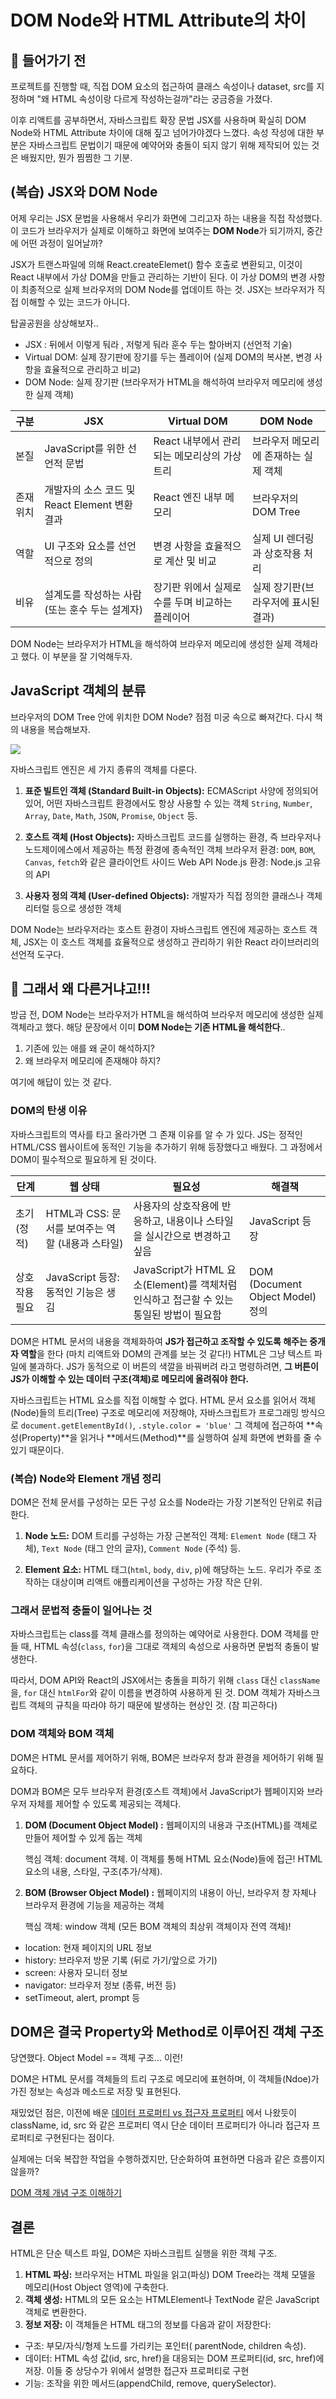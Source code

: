 # DOM Node와 HTML Attribute의 차이

## 🤨 들어가기 전

프로젝트를 진행할 때, 직접 DOM 요소의 접근하여 클래스 속성이나 dataset, src를 지정하며 "왜 HTML 속성이랑 다르게 작성하는걸까"라는 궁금증을 가졌다.

이후 리액트를 공부하면서, 자바스크립트 확장 문법 JSX를 사용하며 확실히 DOM Node와 HTML Attribute 차이에 대해 짚고 넘어가야겠다 느꼈다. 속성 작성에 대한 부분은 자바스크립트 문법이기 때문에 예약어와 충돌이 되지 않기 위해 제작되어 있는 것은 배웠지만, 뭔가 찜찜한 그 기분.

## (복습) JSX와 DOM Node

어제 우리는 JSX 문법을 사용해서 우리가 화면에 그리고자 하는 내용을 직접 작성했다. 이 코드가 브라우저가 실제로 이해하고 화면에 보여주는 **DOM Node**가 되기까지, 중간에 어떤 과정이 일어날까?

JSX가 트랜스파일에 의해 React.createElemet() 함수 호출로 변환되고, 이것이 React 내부에서 가상 DOM을 만들고 관리하는 기반이 된다. 이 가상 DOM의 변경 사항이 최종적으로 실제 브라우저의 DOM Node를 업데이트 하는 것. JSX는 브라우저가 직접 이해할 수 있는 코드가 아니다.

탑골공원을 상상해보자..

- JSX : 뒤에서 이렇게 둬라 , 저렇게 둬라 훈수 두는 할아버지 (선언적 기술)
- Virtual DOM: 실제 장기판에 장기를 두는 플레이어 (실제 DOM의 복사본, 변경 사항을 효율적으로 관리하고 비교)
- DOM Node: 실제 장기판 (브라우저가 HTML을 해석하여 브라우저 메모리에 생성한 실제 객체)

| 구분      | JSX                                           | Virtual DOM                                      | DOM Node                             |
| --------- | --------------------------------------------- | ------------------------------------------------ | ------------------------------------ |
| 본질      | JavaScript를 위한 선언적 문법                 | React 내부에서 관리되는 메모리상의 가상 트리     | 브라우저 메모리에 존재하는 실제 객체 |
| 존재 위치 | 개발자의 소스 코드 및 React Element 변환 결과 | React 엔진 내부 메모리                           | 브라우저의 DOM Tree                  |
| 역할      | UI 구조와 요소를 선언적으로 정의              | 변경 사항을 효율적으로 계산 및 비교              | 실제 UI 렌더링과 상호작용 처리       |
| 비유      | 설계도를 작성하는 사람(또는 훈수 두는 설계자) | 장기판 위에서 실제로 수를 두며 비교하는 플레이어 | 실제 장기판(브라우저에 표시된 결과)  |

DOM Node는 브라우저가 HTML을 해석하여 브라우저 메모리에 생성한 실제 객체라고 했다. 이 부분을 잘 기억해두자.

## JavaScript 객체의 분류

브라우저의 DOM Tree 안에 위치한 DOM Node? 점점 미궁 속으로 빠져간다. 다시 책의 내용을 복습해보자.

![](https://poiemaweb.com/img/objects.png)

자바스크립트 엔진은 세 가지 종류의 객체를 다룬다.

1. **표준 빌트인 객체 (Standard Built-in Objects):**
   ECMAScript 사양에 정의되어 있어, 어떤 자바스크립트 환경에서도 항상 사용할 수 있는 객체
   `String`, `Number`, `Array`, `Date`, `Math`, `JSON`, `Promise`, `Object` 등.

2. **호스트 객체 (Host Objects):**
   자바스크립트 코드를 실행하는 환경, 즉 브라우저나 노드제이에스에서 제공하는 특정 환경에 종속적인 객체
   브라우저 환경: `DOM`, `BOM`, `Canvas`, `fetch`와 같은 클라이언트 사이드 Web API
   Node.js 환경: Node.js 고유의 API

3. **사용자 정의 객체 (User-defined Objects):**
   개발자가 직접 정의한 클래스나 객체 리터럴 등으로 생성한 객체

DOM Node는 브라우저라는 호스트 환경이 자바스크립트 엔진에 제공하는 호스트 객체, JSX는 이 호스트 객체를 효율적으로 생성하고 관리하기 위한 React 라이브러리의 선언적 도구다.

## 🤨 그래서 왜 다른거냐고!!!

방금 전, DOM Node는 브라우저가 HTML을 해석하여 브라우저 메모리에 생성한 실제 객체라고 했다.
해당 문장에서 이미 **DOM Node는 기존 HTML을 해석한다**..

1. 기존에 있는 애를 왜 굳이 해석하지?
2. 왜 브라우저 메모리에 존재해야 하지?

여기에 해답이 있는 것 같다.

### DOM의 탄생 이유

자바스크립트의 역사를 타고 올라가면 그 존재 이유를 알 수 가 있다. JS는 정적인 HTML/CSS 웹사이트에 동적인 기능을 추가하기 위해 등장했다고 배웠다. 그 과정에서 DOM이 필수적으로 필요하게 된 것이다.

| 단계          | 웹 상태                                          | 필요성                                                                                  | 해결책                           |
| ------------- | ------------------------------------------------ | --------------------------------------------------------------------------------------- | -------------------------------- |
| 초기 (정적)   | HTML과 CSS: 문서를 보여주는 역할 (내용과 스타일) | 사용자의 상호작용에 반응하고, 내용이나 스타일을 실시간으로 변경하고 싶음                | JavaScript 등장                  |
| 상호작용 필요 | JavaScript 등장: 동적인 기능은 생김              | JavaScript가 HTML 요소(Element)를 객체처럼 인식하고 접근할 수 있는 통일된 방법이 필요함 | DOM (Document Object Model) 정의 |

DOM은 HTML 문서의 내용을 객체화하여 **JS가 접근하고 조작할 수 있도록 해주는 중개자 역할**을 한다 (마치 리액트와 DOM의 관계를 보는 것 같다!) HTML은 그냥 텍스트 파일에 불과하다. JS가 동적으로 이 버튼의 색깔을 바꿔버려 라고 명령하려면, **그 버튼이 JS가 이해할 수 있는 데이터 구조(객체)로 메모리에 올려줘야 한다.**

자바스크립트는 HTML 요소를 직접 이해할 수 없다. HTML 문서 요소를 읽어서 객체(Node)들의 트리(Tree) 구조로 메모리에 저장해야, 자바스크립트가 프로그래밍 방식으로 `document.getElementById()`, `.style.color = 'blue'` 그 객체에 접근하여 **속성(Property)**을 읽거나 **메서드(Method)**를 실행하여 실제 화면에 변화를 줄 수 있기 때문이다.

### (복습) Node와 Element 개념 정리

DOM은 전체 문서를 구성하는 모든 구성 요소를 Node라는 가장 기본적인 단위로 취급한다.

1. **Node 노드:**
   DOM 트리를 구성하는 가장 근본적인 객체: `Element Node` (태그 자체), `Text Node` (태그 안의 글자), `Comment Node` (주석) 등.

2. **Element 요소:**
   HTML 태그(`html`, `body`, `div`, `p`)에 해당하는 노드. 우리가 주로 조작하는 대상이며 리액트 애플리케이션을 구성하는 가장 작은 단위.

### 그래서 문법적 충돌이 일어나는 것

자바스크립트는 class를 객체 클래스를 정의하는 예약어로 사용한다. DOM 객체를 만들 때, HTML 속성(`class`, `for`)을 그대로 객체의 속성으로 사용하면 문법적 충돌이 발생한다.

따라서, DOM API와 React의 JSX에서는 충돌을 피하기 위해 `class` 대신 `className`을, `for` 대신 `htmlFor`와 같이 이름을 변경하여 사용하게 된 것. DOM 객체가 자바스크립트 객체의 규칙을 따라야 하기 때문에 발생하는 현상인 것. (참 피곤하다)

### DOM 객체와 BOM 객체

DOM은 HTML 문서를 제어하기 위해, BOM은 브라우저 창과 환경을 제어하기 위해 필요하다.

DOM과 BOM은 모두 브라우저 환경(호스트 객체)에서 JavaScript가 웹페이지와 브라우저 자체를 제어할 수 있도록 제공되는 객체다.

1. **DOM (Document Object Model) :**
   웹페이지의 내용과 구조(HTML)를 객체로 만들어 제어할 수 있게 돕는 객체

   핵심 객체: document 객체. 이 객체를 통해 HTML 요소(Node)들에 접근! HTML 요소의 내용, 스타일, 구조(추가/삭제).

2. **BOM (Browser Object Model) :**
   웹페이지의 내용이 아닌, 브라우저 창 자체나 브라우저 환경에 기능을 제공하는 객체

   핵심 객체: window 객체 (모든 BOM 객체의 최상위 객체이자 전역 객체)!

- location: 현재 페이지의 URL 정보
- history: 브라우저 방문 기록 (뒤로 가기/앞으로 가기)
- screen: 사용자 모니터 정보
- navigator: 브라우저 정보 (종류, 버전 등)
- setTimeout, alert, prompt 등

## DOM은 결국 Property와 Method로 이루어진 객체 구조

당연했다. Object Model == 객체 구조... 이런!

DOM은 HTML 문서를 객체들의 트리 구조로 메모리에 표현하며, 이 객체들(Ndoe)가 가진 정보는 속성과 메소드로 저장 및 표현된다.

재밌었던 점은, 이전에 배운 [데이터 프로퍼티 vs 접근자 프로퍼티](../../[2025.10.17.]%20프로퍼티%20어트리뷰트//조성훈/README.md) 에서 나왔듯이 className, id, src 와 같은 프로퍼티 역시 단순 데이터 프로퍼티가 아니라 접근자 프로퍼티로 구현된다는 점이다.

실제에는 더욱 복잡한 작업을 수행하겠지만, 단순화하여 표현하면 다음과 같은 흐름이지 않을까?

[DOM 객체 개념 구조 이해하기](./example/domExample.js)

## 결론

HTML은 단순 텍스트 파일, DOM은 자바스크립트 실행을 위한 객체 구조.

1. **HTML 파싱:** 브라우저는 HTML 파일을 읽고(파싱) DOM Tree라는 객체 모델을 메모리(Host Object 영역)에 구축한다.
2. **객체 생성:** HTML의 모든 요소는 HTMLElement나 TextNode 같은 JavaScript 객체로 변환한다.
3. **정보 저장:** 이 객체들은 HTML 태그의 정보를 다음과 같이 저장한다:

- 구조: 부모/자식/형제 노드를 가리키는 포인터( parentNode, children 속성).
- 데이터: HTML 속성 값(id, src, href)을 대응되는 DOM 프로퍼티(id, src, href)에 저장. 이들 중 상당수가 위에서 설명한 접근자 프로퍼티로 구현
- 기능: 조작을 위한 메서드(appendChild, remove, querySelector).
